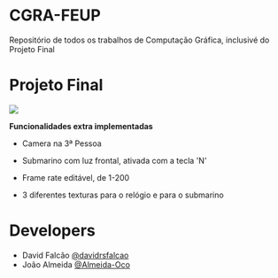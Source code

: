 # CGRA-FEUP
Repositório de todos os trabalhos de Computação Gráfica, inclusivé do Projeto Final


# Projeto Final

![](https://github.com/davidrsfalcao/CGRA-FEUP/blob/master/t6-Projeto/steps/final.gif)

**Funcionalidades extra implementadas**
* Camera na 3ª Pessoa

* Submarino com luz frontal, ativada com a tecla 'N'

* Frame rate editável, de 1-200

* 3 diferentes texturas para o relógio e para o submarino


# Developers
* David Falcão [@davidrsfalcao](https://github.com/davidrsfalcao)
* João Almeida [@Almeida-Oco](https://github.com/Almeida-Oco)
